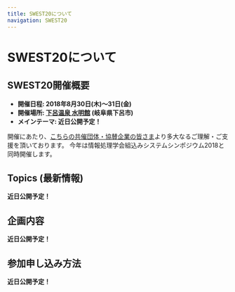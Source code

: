 ```yaml
---
title: SWEST20について
navigation: SWEST20
---
```

# SWEST20について

## SWEST20開催概要

* **開催日程: 2018年8月30日(木)〜31日(金)**
* **開催場所: [下呂温泉 水明館](https://www.suimeikan.co.jp) (岐阜県下呂市)**
* **メインテーマ: 近日公開予定！**

開催にあたり、[こちらの共催団体・協賛企業の皆さま](about/#org)より多大なるご理解・ご支援を頂いております。
今年は情報処理学会組込みシステムシンポジウム2018と同時開催します。

## Topics (最新情報)

**近日公開予定！**

## 企画内容

**近日公開予定！**

## 参加申し込み方法

**近日公開予定！**

